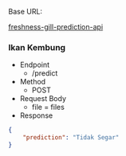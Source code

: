 Base URL:

 <p >
  <a href="https://freshness-gill-prediction-api-mps7ogpvxa-et.a.run.app/">freshness-gill-prediction-api</a>
</p>

### Ikan Kembung
- Endpoint
  - /predict
- Method
  - POST
- Request Body
  - file = files
- Response

```json
{
    "prediction": "Tidak Segar"
}
```
